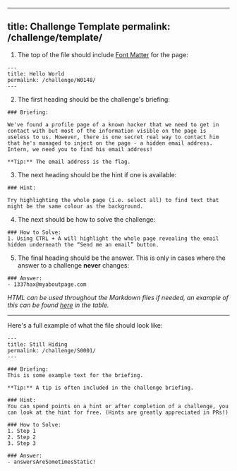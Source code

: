 
---
title: Challenge Template
permalink: /challenge/template/
---

1. The top of the file should include [Font Matter](https://jekyllrb.com/docs/front-matter/) for the page:
```
---
title: Hello World
permalink: /challenge/W0148/
---
```


2. The first heading should be the challenge's briefing:
```
### Briefing:

We've found a profile page of a known hacker that we need to get in contact with but most of the information visible on the page is useless to us. However, there is one secret real way to contact him that he's managed to inject on the page - a hidden email address. Intern, we need you to find his email address!

**Tip:** The email address is the flag.
```


3. The next heading should be the hint if one is available:
```
### Hint:

Try highlighting the whole page (i.e. select all) to find text that might be the same colour as the background.
```


4. The next should be how to solve the challenge:
```
### How to Solve:
1. Using CTRL + A will highlight the whole page revealing the email hidden underneath the “Send me an email” button.
```


5. The final heading should be the answer. This is only in cases where the answer to a challenge **never** changes:
```
### Answer:
- 1337hax@myaboutpage.com
```

*HTML can be used throughout the Markdown files if needed, an example of this can be found [here](https://play.cyberstart.dev/challenge/W0001/) in the table.*

<hr>

Here's a full example of what the file should look like:

```
---
title: Still Hiding
permalink: /challenge/S0001/
---

### Briefing:
This is some example text for the briefing.

**Tip:** A tip is often included in the challenge briefing.

### Hint:
You can spend points on a hint or after completion of a challenge, you can look at the hint for free. (Hints are greatly appreciated in PRs!)

### How to Solve:
1. Step 1
2. Step 2
3. Step 3

### Answer:
- answersAreSometimesStatic!
```